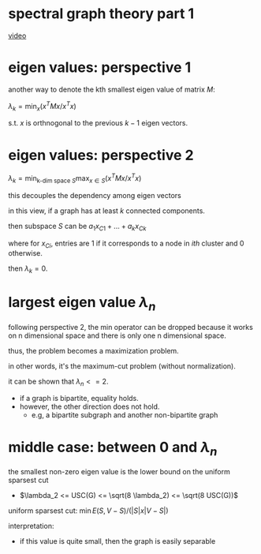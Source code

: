 # spectral graph theory part 1

[video](https://www.youtube.com/watch?v=01AqmIU9Su4&t=3046s)

# eigen values: perspective 1

another way to denote the kth smallest eigen value of matrix $`M`$:

$`\lambda_k =  \min_x (x^T M x / x^T x)`$

s.t. $`x`$ is orthnogonal to the previous $`k-1`$ eigen vectors. 

# eigen values: perspective 2

$`\lambda_k =  \min_{\text{k-dim space } S} \max_{x \in S} (x^T M x / x^T x)`$

this decouples the dependency among eigen vectors

in this view, if a graph has at least $`k`$ connected components.

then subspace $`S`$ can be $`a_1 x_{C1} + ... + a_k x_{Ck}`$

where for $`x_{Ci}`$, entries are 1 if it corresponds to a node in $`ith`$ cluster and 0 otherwise.

then $`\lambda_k = 0`$. 

# largest eigen value $`\lambda_n`$

following perspective 2, the  min operator can be dropped because it works on n dimensional space and there is only one n dimensional space.

thus, the problem becomes a maximization problem.

in other words, it's the maximum-cut problem (without normalization).

it can be shown that $`\lambda_n <= 2`$.

- if a graph is bipartite, equality holds.
- however, the other direction does not hold.
  - e.g, a bipartite subgraph and another non-bipartite graph


# middle case: between 0 and $`\lambda_n`$

the smallest non-zero eigen value is the lower bound on the uniform sparsest cut
  - $`\lambda_2 <= USC(G) <= \sqrt(8 \lambda_2) <= \sqrt(8 USC(G))`$


uniform sparsest cut: $`\min E(S, V-S) / (|S|x|V-S|)`$

interpretation:

- if this value is quite small, then the graph is easily separable



